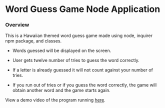 # Word Guess Game Node Application

### Overview

This is a Hawaiian themed word guess game made using node, inquirer npm package, and classes. 

* Words guessed will be displayed on the screen.

* User gets twelve number of tries to guess the word correctly.

* If a letter is already guessed it will not count against your number of tries.

* If you run out of tries or if you guess the word correctly, the game will obtain another word and the game starts again.

View a demo video of the program running [here](https://drive.google.com/open?id=1bL1Iswjnh2NF7CpvlOb5csarwrU8gkS8).